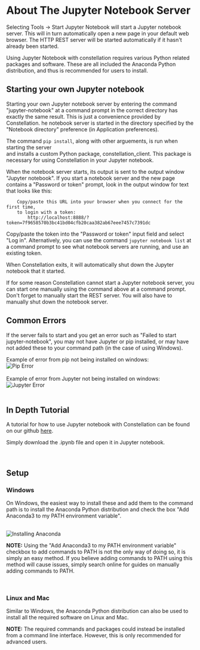 # About The Jupyter Notebook Server

Selecting Tools -> Start Jupyter Notebook will start a Jupyter notebook
server. This will in turn automatically open a new page in your default
web browser. The HTTP REST server will be started automatically if it
hasn't already been started.

Using Jupyter Notebook with constellation requires various Python related packages and software.
These are all included the Anaconda Python distribution, and thus is recommended for users to install.

## Starting your own Jupyter notebook

Starting your own Jupyter notebook server by entering the command
"jupyter-notebook" at a command prompt in the correct directory has
exactly the same result. This is just a convenience provided by
Constellation.
he notebook server is started in the directory specified by the
"Notebook directory" preference (in Application preferences).

The command `pip install`, along with other arguements, is run when starting the server  
and installs a custom Python package, constellation_client.
This package is necessary for using Constellation in your Jupyter notebook.

When the notebook server starts, its output is sent to the output window
"Jupyter notebook". If you start a notebook server and the new page
contains a "Password or token" prompt, look in the output window for
text that looks like this:

        Copy/paste this URL into your browser when you connect for the first time,
        to login with a token:
            http://localhost:8888/?token=7f9658570b3bc41bd04cfb20caa382ab67eee7457c7391dc
            

Copy/paste the token into the "Password or token" input field and select
"Log in". Alternatively, you can use the command `jupyter notebook list`
at a command prompt to see what notebook servers are running, and use an
existing token.

When Constellation exits, it will automatically shut down the Jupyter
notebook that it started.

If for some reason Constellation cannot start a Jupyter notebook server,
you can start one manually using the command above at a command prompt.
Don't forget to manually start the REST server. You will also have to
manually shut down the notebook server.

## Common Errors
If the server fails to start and you get an error such as "Failed to start jupyter-notebook", 
you may not have Jupyter or pip installed, or may have not added these to your 
command path (in the case of using Windows).

Example of error from pip not being installed on windows:
<br />
<img src="../ext/docs/CoreUtilities/src/au/gov/asd/tac/constellation/utilities/PipError.png" alt="Pip Error" />
<br />
<br />
Example of error from Jupyter not being installed on windows:
<br />
<img src="../ext/docs/CoreUtilities/src/au/gov/asd/tac/constellation/utilities/JupyterError.png" alt="Jupyter Error" />
<br />
<br />

## In Depth Tutorial

A tutorial for how to use Jupyter notebook with Constellation can be found on our github
[here](https://github.com/constellation-app/constellation-training/blob/master/Analyst%20Training/Exercise%2010%20-%20Network%20Analysis%20With%20Python/notebooks_and_constellation.ipynb).

Simply download the .ipynb file and open it in Jupyter notebook.

<br />

## Setup

### Windows
On Windows, the easiest way to install these and add them to the command path is to install the 
Anaconda Python distribution and check the box "Add Anaconda3 to my PATH environment variable".

<br />
<img src="../ext/docs/CoreUtilities/src/au/gov/asd/tac/constellation/utilities/AnacondaInstall.png" alt="Installing Anaconda" />
<br />

**NOTE:** Using the "Add Anaconda3 to my PATH environment variable" checkbox to add commands to PATH is not the only way of doing so, it is simply an easy method.
If you believe adding commands to PATH using this method will cause issues, simply search online for guides on manually adding commands to PATH.

<br />

### Linux and Mac
Similar to Windows, the Anaconda Python distribution can also be used to install 
all the required software on Linux and Mac.

**NOTE:** The required commands and packages could instead be installed from a command 
line interface. However, this is only recommended for advanced users.
